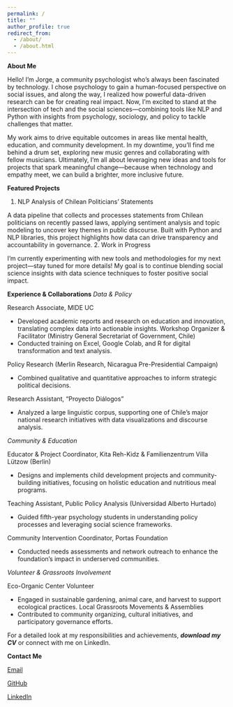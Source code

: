 ```yaml
---
permalink: /
title: ""
author_profile: true
redirect_from: 
  - /about/
  - /about.html
---
```

**About Me**

Hello! I’m Jorge, a community psychologist who’s always been fascinated by technology. I chose psychology to gain a human-focused perspective on social issues, and along the way, I realized how powerful data-driven research can be for creating real impact. Now, I’m excited to stand at the intersection of tech and the social sciences—combining tools like NLP and Python with insights from psychology, sociology, and policy to tackle challenges that matter.

My work aims to drive equitable outcomes in areas like mental health, education, and community development. In my downtime, you’ll find me behind a drum set, exploring new music genres and collaborating with fellow musicians. Ultimately, I’m all about leveraging new ideas and tools for projects that spark meaningful change—because when technology and empathy meet, we can build a brighter, more inclusive future.

**Featured Projects**

1. NLP Analysis of Chilean Politicians’ Statements

A data pipeline that collects and processes statements from Chilean politicians on recently passed laws, applying sentiment analysis and topic modeling to uncover key themes in public discourse. Built with Python and NLP libraries, this project highlights how data can drive transparency and accountability in governance.
2. Work in Progress

I’m currently experimenting with new tools and methodologies for my next project—stay tuned for more details! My goal is to continue blending social science insights with data science techniques to foster positive social impact.

**Experience & Collaborations**
*Data & Policy*

Research Associate, MIDE UC
- Developed academic reports and research on education and innovation, translating complex data into actionable insights.
Workshop Organizer & Facilitator (Ministry General Secretariat of Government, Chile)
- Conducted training on Excel, Google Colab, and R for digital transformation and text analysis.

Policy Research (Merlin Research, Nicaragua Pre-Presidential Campaign)
- Combined qualitative and quantitative approaches to inform strategic political decisions.

Research Assistant, “Proyecto Diálogos”
- Analyzed a large linguistic corpus, supporting one of Chile’s major national research initiatives with data visualizations and discourse analysis.

*Community & Education*

Educator & Project Coordinator, Kita Reh-Kidz & Familienzentrum Villa Lützow (Berlin)
- Designs and implements child development projects and community-building initiatives, focusing on holistic education and nutritious meal programs.

Teaching Assistant, Public Policy Analysis (Universidad Alberto Hurtado)
- Guided fifth-year psychology students in understanding policy processes and leveraging social science frameworks.

Community Intervention Coordinator, Portas Foundation
- Conducted needs assessments and network outreach to enhance the foundation’s impact in underserved communities.

*Volunteer & Grassroots Involvement*

Eco-Organic Center Volunteer
- Engaged in sustainable gardening, animal care, and harvest to support ecological practices.
Local Grassroots Movements & Assemblies
- Contributed to community organizing, cultural initiatives, and participatory governance efforts.

For a detailed look at my responsibilities and achievements, ***download my CV*** or connect with me on LinkedIn.

**Contact Me**

[Email](mailto:jorgelastracerda@gmail.com)

[GitHub](https://github.com/jorgelastracerda)

[LinkedIn](https://www.linkedin.com/in/jorgelastracerda)